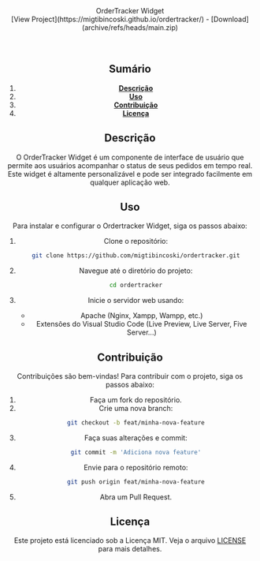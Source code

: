 <center>OrderTracker Widget<qcenter>

<center>
   [View Project](https://migtibincoski.github.io/ordertracker/)
   -
   [Download](archive/refs/heads/main.zip)
</center>

<br />
<br />

## Sumário

1. **[Descrição](#Instalação)**
2. **[Uso](#uso)**
3. **[Contribuição](#Contribuição)**
4. **[Licença](#Licença)**

## Descrição

O OrderTracker Widget é um componente de interface de usuário que permite aos usuários acompanhar o status de seus pedidos em tempo real. Este widget é altamente personalizável e pode ser integrado facilmente em qualquer aplicação web.

## Uso

Para instalar e configurar o Ordertracker Widget, siga os passos abaixo:

1. Clone o repositório:

   ```sh
   git clone https://github.com/migtibincoski/ordertracker.git
   ```
2. Navegue até o diretório do projeto:

   ```sh
   cd ordertracker
   ```
3. Inicie o servidor web usando:

   * Apache (Nginx, Xampp, Wampp, etc.)
   * Extensões do Visual Studio Code (Live Preview, Live Server, Five Server...)

## Contribuição

Contribuições são bem-vindas! Para contribuir com o projeto, siga os passos abaixo:

1. Faça um fork do repositório.
2. Crie uma nova branch:
   ```sh
   git checkout -b feat/minha-nova-feature
   ```
3. Faça suas alterações e commit:
   ```sh
   git commit -m 'Adiciona nova feature'
   ```
4. Envie para o repositório remoto:
   ```sh
   git push origin feat/minha-nova-feature
   ```
5. Abra um Pull Request.

## Licença

Este projeto está licenciado sob a Licença MIT. Veja o arquivo [LICENSE](LICENSE) para mais detalhes.
